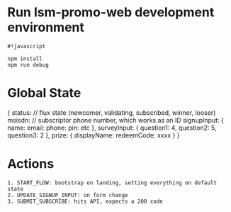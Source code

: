 # Run lsm-promo-web development environment


```
#!javascript

npm install
npm run debug
```

# Global State
{
    status: // flux state (newcomer, validating, subscribed, winner, looser)
    msisdn: // subscriptor phone number, which works as an ID
    signupInput: {
        name:
        email:
        phone:
        pin:
        etc
    },
    surveyInput: {
        question1: 4,
        question2: 5,
        question3: 2
    },
    prize: {
        displayName:
        redeemCode: xxxx
    }
}

# Actions
    1. START_FLOW: bootstrap on landing, setting everything on default state
    2. UPDATE_SIGNUP_INPUT: on form change
    3. SUBMIT_SUBSCRIBE: hits API, expects a 200 code
